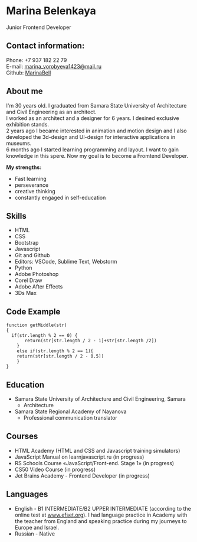 # **Marina Belenkaya** #
Junior Frontend Developer
## **Contact information:** ##
Phone: +7 937 182 22 79\
E-mail: marina_vorobyeva1423@mail.ru\
Github: [MarinaBell](https://github.com/MarinaBell)
## **About me** ##

I'm 30 years old. I graduated from Samara State University of Architecture and Civil Engineering as an architect. \
I worked as an architect and a designer for 6 years. I desined exclusive exhibition stands.\
2 years ago I became interested in animation and motion design and I also developed the 3d-design and UI-design for interactive applications in museums.  
6 months ago I started learning programming and layout. I want to gain knowledge in this spere. Now my goal is to become a Fromtend Developer.

 **My strengths:**
  * Fast learning
  * perseverance
  * creative thinking
  * constantly engaged in self-education

## **Skills** ##
* HTML
* CSS
* Bootstrap
* Javascript 
* Git and Github
* Editors: VSCode, Sublime Text, Webstorm
* Python
* Adobe Photoshop
* Corel Draw
* Adobe After Effects
* 3Ds Max

## **Code Example** ##
```
function getMiddle(str)
{
  if(str.length % 2 == 0) {
       return(str[str.length / 2 - 1]+str[str.length /2])
    }
    else if(str.length % 2 == 1){
    return(str[str.length / 2 - 0.5])
    }
}
```
## **Education** ##
* Samara State University of Architecture and Civil Engineering, Samara
  * Architecture
* Samara State Regional Academy of Nayanova
  * Professional communication translator
## **Courses** ##
* HTML Academy (HTML and CSS and Javascript training simulators)
* JavaScript Manual on learnjavascript.ru (in progress)
* RS Schools Course «JavaScript/Front-end. Stage 1» (in progress)
* CS50 Video Course (in progress)
* Jet Brains Academy - Frontend Developer (in progress) 
## **Languages** ##
* English - B1 INTERMEDIATE/B2 UPPER INTERMEDIATE (according to the online test at www.efset.org). 
I had language practice in Academy with the teacher from England and speaking practice during my journeys to Europe and Israel.
* Russian - Native